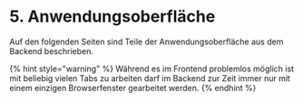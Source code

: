 # 5. Anwendungsoberfläche

Auf den folgenden Seiten sind Teile der Anwendungsoberfläche aus dem Backend beschrieben.

{% hint style="warning" %}
Während es im Frontend problemlos möglich ist mit beliebig vielen Tabs zu arbeiten darf im Backend zur Zeit immer nur mit einem einzigen Browserfenster gearbeitet werden.
{% endhint %}

